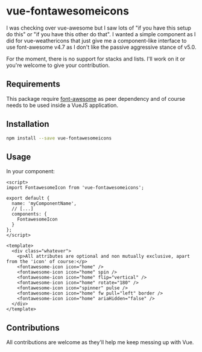 vue-fontawesomeicons
=============

I was checking over vue-awesome but I saw lots of "if you have this setup do this" or "if you have this other do that". I wanted a simple component as I did for vue-weathericons that just give me a component-like interface to use font-awesome v4.7 as I don't like the passive aggressive stance of v5.0.

For the moment, there is no support for stacks and lists. I'll work on it or you're welcome to give your contribution.

## Requirements

This package require [font-awesome](https://www.npmjs.com/package/font-awesome) as peer dependency and of course needs to be used inside a VueJS application.

## Installation

``` sh
npm install --save vue-fontawesomeicons
```

## Usage

In your component:

```vue
<script>
import FontawesomeIcon from 'vue-fontawesomeicons';

export default {
  name: 'myComponentName',
  // [...]
  components: {
    FontawesomeIcon
  }
};
</script>

<template>
  <div class="whatever">
    <p>All attributes are optional and non mutually exclusive, apart from the 'icon' of course:</p>
    <fontawesome-icon icon="home" />
    <fontawesome-icon icon="home" spin />
    <fontawesome-icon icon="home" flip="vertical" />
    <fontawesome-icon icon="home" rotate="180" />
    <fontawesome-icon icon="spinner" pulse />
    <fontawesome-icon icon="home" fw pull="left" border />
    <fontawesome-icon icon="home" ariaHidden="false" />
  </div>
</template>
```

## Contributions

All contributions are welcome as they'll help me keep messing up with Vue.
